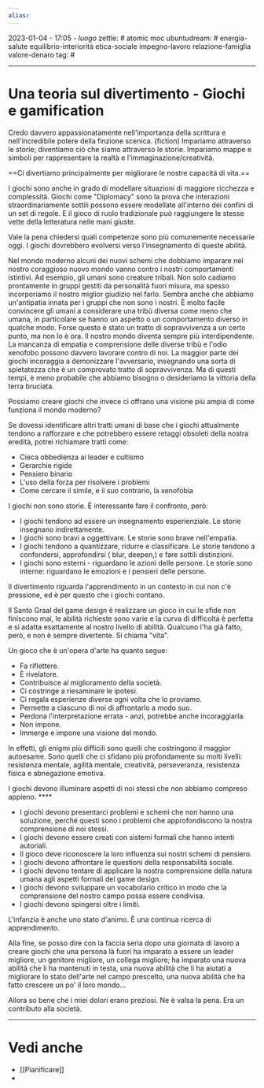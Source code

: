 ```yaml
---
alias: 
---
```

2023-01-04 - 17:05 - *luogo*
zettle: # atomic moc
ubuntudream: # energia-salute equilibrio-interiorità etica-sociale impegno-lavoro relazione-famiglia valore-denaro 
tag: #

---
# Una teoria sul divertimento - Giochi e gamification
Credo davvero appassionatamente nell'importanza della scrittura e nell'incredibile potere della finzione scenica. (fiction)
Impariamo attraverso le storie; diventiamo ciò che siamo attraverso le storie.
Impariamo mappe e simboli per rappresentare la realtà e l'immaginazione/creatività.

==Ci divertiamo principalmente per migliorare le nostre capacità di vita.==

I giochi sono anche in grado di modellare situazioni di maggiore ricchezza e complessità. Giochi come "Diplomacy" sono la prova che interazioni straordinariamente sottili possono essere modellate all'interno dei confini di un set di regole. E il gioco di ruolo tradizionale può raggiungere le stesse vette della letteratura nelle mani giuste.

Vale la pena chiedersi quali competenze sono più comunemente necessarie oggi. I giochi dovrebbero evolversi verso l'insegnamento di queste abilità.

Nel mondo moderno alcuni dei nuovi schemi che dobbiamo imparare nel nostro coraggioso nuovo mondo vanno contro i nostri comportamenti istintivi. Ad esempio, gli umani sono creature tribali. Non solo cadiamo prontamente in gruppi gestiti da personalità fuori misura, ma spesso incorporiamo il nostro miglior giudizio nel farlo. Sembra anche che abbiamo un'antipatia innata per i gruppi che non sono i nostri. È molto facile convincere gli umani a considerare una tribù diversa come meno che umana, in particolare se hanno un aspetto o un comportamento diverso in qualche modo. Forse questo è stato un tratto di sopravvivenza a un certo punto, ma non lo è ora. Il nostro mondo diventa sempre più interdipendente. La mancanza di empatia e comprensione delle diverse tribù e l'odio xenofobo possono davvero lavorare contro di noi. La maggior parte dei giochi incoraggia a demonizzare l'avversario, insegnando una sorta di spietatezza che è un comprovato tratto di sopravvivenza. Ma di questi tempi, è meno probabile che abbiamo bisogno o desideriamo la vittoria della terra bruciata.

Possiamo creare giochi che invece ci offrano una visione più ampia di come funziona il mondo moderno?

Se dovessi identificare altri tratti umani di base che i giochi attualmente tendono a rafforzare e che potrebbero essere retaggi obsoleti della nostra eredità, potrei richiamare tratti come:
- Cieca obbedienza ai leader e cultismo
- Gerarchie rigide
- Pensiero binario
- L'uso della forza per risolvere i problemi
- Come cercare il simile, e il suo contrario, la xenofobia

I giochi non sono storie. È interessante fare il confronto, però:
- I giochi tendono ad essere un insegnamento esperienziale. Le storie insegnano indirettamente.
- I giochi sono bravi a oggettivare. Le storie sono brave nell'empatia.
- I giochi tendono a quantizzare, ridurre e classificare. Le storie tendono a confondersi, approfondirsi ( blur, deepen,) e fare sottili distinzioni.
- I giochi sono esterni - riguardano le azioni delle persone. Le storie sono interne: riguardano le emozioni e i pensieri delle persone.

Il divertimento riguarda l'apprendimento in un contesto in cui non c'è pressione, ed è per questo che i giochi contano.

Il Santo Graal del game design è realizzare un gioco in cui le sfide non finiscono mai, le abilità richieste sono varie e la curva di difficoltà è perfetta e si adatta esattamente al nostro livello di abilità. Qualcuno l'ha già fatto, però, e non è sempre divertente. Si chiama "vita".

Un gioco che è un'opera d'arte ha quanto segue:
- Fa riflettere.
- È rivelatore.
- Contribuisce al miglioramento della società.
- Ci costringe a riesaminare le ipotesi.
- Ci regala esperienze diverse ogni volta che lo proviamo.
- Permette a ciascuno di noi di affrontarlo a modo suo.
- Perdona l'interpretazione errata - anzi, potrebbe anche incoraggiarla.
- Non impone.
- Immerge e impone una visione del mondo.

In effetti, gli enigmi più difficili sono quelli che costringono il maggior autoesame. Sono quelli che ci sfidano più profondamente su molti livelli: resistenza mentale, agilità mentale, creatività, perseveranza, resistenza fisica e abnegazione emotiva.

I giochi devono illuminare aspetti di noi stessi che non abbiamo compreso appieno. ****

- I giochi devono presentarci problemi e schemi che non hanno una soluzione, perché questi sono i problemi che approfondiscono la nostra comprensione di noi stessi.
- I giochi devono essere creati con sistemi formali che hanno intenti autoriali.
- Il gioco deve riconoscere la loro influenza sui nostri schemi di pensiero.
- I giochi devono affrontare le questioni della responsabilità sociale.
- I giochi devono tentare di applicare la nostra comprensione della natura umana agli aspetti formali del game design.
- I giochi devono sviluppare un vocabolario critico in modo che la comprensione del nostro campo possa essere condivisa.
- I giochi devono spingersi oltre i limiti.

L'infanzia è anche uno stato d'animo. È una continua ricerca di apprendimento.

Alla fine, se posso dire con la faccia seria dopo una giornata di lavoro a creare giochi che una persona là fuori ha imparato a essere un leader migliore, un genitore migliore, un collega migliore; ha imparato una nuova abilità che li ha mantenuti in testa, una nuova abilità che li ha aiutati a migliorare lo stato dell'arte nel campo prescelto, una nuova abilità che ha fatto crescere un po' il loro mondo...

Allora so bene che i miei dolori erano preziosi. Ne è valsa la pena. Era un contributo alla società.



---
# Vedi anche
- [[Pianificare]]
- 